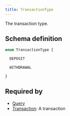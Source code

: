 ```yaml
---
title: TransactionType
---
```


The transaction type.

## Schema definition
```graphql
enum TransactionType {

  DEPOSIT

  WITHDRAWAL

}
```

## Required by
* [Query](graphql/schema/query.md)
* [Transaction](graphql/schema/transaction.md): A transaction
